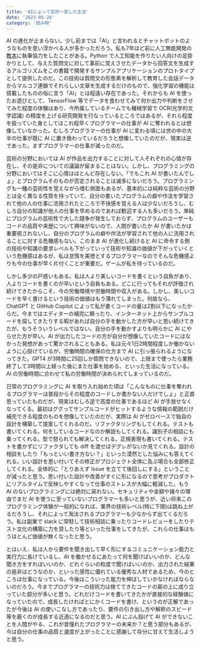 ```yaml
---
title: 'AIによって突然一変した生活'
date: '2023-05-26'
category: '読み物'
---
```


AI の進化が止まらない。少し前までは「AI」と言われるとチャットボットのようなものを思い浮かべる人が多かっただろう。私も7年ほど前に人工無能開発の[教本](https://www.facebook.com/ryo.ogihara.5/posts/1109187332552134)に執筆協力をしたことがある。Python で人工知能を作りたい人向けの足掛かりとして、与えた質問文に対して事前に覚えさせたデータから回答文を生成するアルゴリズムをこの書籍で開発するサンプルアプリケーションのプロトタイプとして提供したのだ。この技術は質問文の形態素を解析して教育した会話データからマルコフ連鎖でそれらしい文章を生成するだけのもので、強化学習の機能は搭載したものの俗に言う「AI」とは程遠い存在であった。それからも AI を使ったお遊びとして、TensorFlow 等でデータを食わせてみて何か出力や判断をさせてみた程度の体験はあり、今所属しているチームでも機械学習で OCR(光学的文字認識) の精度を上げる研究開発を行なっているところではあるが、それら程度を扱っていた身としてはこれ程早くプログラマーの仕事が AI に奪われるとは想像していなかった。むしろプログラマーの仕事が AI に変わる頃には世の中の大半の仕事が既に AI に置き換わっているだろうと想像していたのだが、現実は逆であった。まずプログラマーの仕事が減ったのだ。

芸術の分野においては AI が作品を出力することに対して人それぞれの心情が存在し、その是非についての議論が留まることはない。しかし、プログラミングの分野においてはそこに心情はほとんど存在しない。「でもこれ AI が書いたんでしょ」とプログラムそのものが否定されることは滅多にないだろう。プログラミングも一種の芸術性を覚えながら嗜む側面もあるが、基本的には純粋な芸術の分野とは全く異なる性質を持っていて、自分の書いたプログラムの癖や作法を学習されて他の人の仕事に流用されたところで不快感を覚える人は少ないだろうし、むしろ自分の知識が他人の仕事を早めるのであれば歓迎する人も多いだろう。単純にプログラムの芸術性で大した競争が発生しておらず、プログラムのユーザーもコードの品質や来歴について興味がないので、人間が書いたか AI が書いたかは重要視されないし、自分のプログラムの癖や作法が学習されて他の人に流用されることに対する危機感もない。このまま AI が進化し続けると AI に命令する側の技術や知識の要求レベルも下がっていって技術や知識の価値が下がっていくという危機感はあるが、私は怠惰を美徳とするプログラマーなのでそんな危機感よりも今の仕事が早く片付くことが重要だ。ゲームが私を待っているのだ。

しかし多少の戸惑いもある。私は人より美しいコードを書くという自負があり、人よりコードを書くのが早いという自負もある。どこに行ってもそれが評価され続けてきたからこそ、今の労働環境や労働時間や収入がある。しかし、美しいコードを早く書けるという技術の価値はもう薄れてしまった。何故なら、ChatGPT と GitHub Copilot によって私が書くコードの量は2割以下になったからだ。今まではエディターの補完に頼ったり、インターネット上からサンプルコードを探してきたりする暇があれば自分の手を動かした方が早いと思い続けてきたが、もうそういうレベルではない。自分の手を動かすよりも明らかに AI にやらせた方が早い。AI が出力したコードの方が自分が想像していたコードにはなかった発想があって驚かされることもある。私は元々1日2時間程度しか働かないように心掛けているが、労働時間の確保の仕方まで AI に引っ張られるようになってきた。GPT4 が3時間に25回しか質問できないので、上限まで使ったら業務終了して3時間以上経った後にまた仕事を始める、といった生活になっている。AI の労働時間に合わせて私の労働時間が決められてしまっているのだ。

日常のプログラミングに AI を取り入れ始めた頃は「こんなものに仕事を奪われるプログラマーは普段からその程度のコードしか書かない人だけでしょ」と正直思っていたものだが、現実はむしろ逆で高度の仕事であるほど AI が手放せなくなってくる。最初はググってサンプルコードがヒットするような情報の範囲だけ補完できる程度のものを想像していたのだが、実際は AI がゼロベースで独自の設計を構築して提案してくれるのだ。リファクタリングもしてくれる。テストも書いてくれる。何をしているコードなのか解説もしてくれる。識別子の相談にも乗ってくれる。型で怒られても解決してくれる。正規表現も書いてくれる。テストを書かずにリファクタしても diff を渡せばデグレがないか見てくれる。設計の相談をしたり「もっといい書き方ない？」といった漠然とした悩みにも答えてくれる。いい設計を思い付いてその修正がプロジェクト全体に及ぶ場合も全部修正してくれる。全体的に「とりあえず Issue を立てて後回しにする」ということが減ったと思う。思い付いた設計や改善がすぐに形になるので思考がプロダクトにリアルタイムで反映しやすくなって仕事のストレスが大幅に軽減した。もう AI のないプログラミングには絶対に戻れない。セキュリティや金額や諸々の理由でまだ AI を使うに至っていないプログラマーも多いと思うが、近い将来このプログラミング体験が一般的になれば、業界の技術レベル(特に下限)は跳ね上がるだろうし、それによって淘汰されるプログラマーも少なからず出てくるだろう。私は副業で slack に常駐して技術相談に乗ったりコードレビューをしたりテスト文化の構築に力を貸したり等といった仕事をしてきたが、これらの仕事はもうほとんど価値が無くなったと思う。

とはいえ、私は人から要件を聞き出して早く形にするコミュニケーション能力と実行力に長けているし、AI を働かせるにあたって何を聞けばいいのか、どんな聞き方をすればいいのか、どれぐらいの粒度で聞けばいいのか、出力された結果の是非はどうなのか、といった感性に優れている優秀な人材であるため、今のところは仕事になっている。今後はこういった能力を伸ばしていかなければならないのだろう。今までプログラマーの技術力は捨ててきたコードの屍の上に成り立っていた部分が多いと思う。どれだけコードを書いてきたかが直接的な経験値になっていたので、成長したければとにかくコードを書け、というのが正解であったが今後は AI の使いこなし方であったり、要件の引き出し方や解釈のスピード等を磨くのが成長する近道になるのだと思う。AI にぶん投げて AI ができないことを人間がやる、これが昔憧れたプログラマーの未来か？と思う部分もあるが、今は自分の仕事の品質と速度が上がったことに感謝して存分に甘えて生活しようと思う。


